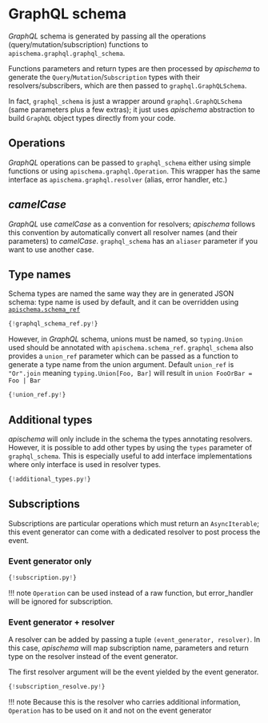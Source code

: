 # GraphQL schema

*GraphQL* schema is generated by passing all the operations (query/mutation/subscription) functions to `apischema.graphql.graphql_schema`. 

Functions parameters and return types are then processed by *apischema* to generate the `Query`/`Mutation`/`Subscription` types with their resolvers/subscribers, which are then passed to `graphql.GraphQLSchema`.

In fact, `graphql_schema` is just a wrapper around `graphql.GraphQLSchema` (same parameters plus a few extras); it just uses *apischema* abstraction to build `GraphQL` object types directly from your code. 

## Operations

*GraphQL* operations can be passed to `graphql_schema` either using simple functions or using `apischema.graphql.Operation`. This wrapper has the same interface as `apischema.graphql.resolver` (alias, error handler, etc.)

## *camelCase*

*GraphQL* use *camelCase* as a convention for resolvers; *apischema* follows this convention by automatically convert all resolver names (and their parameters) to *camelCase*. `graphql_schema` has an `aliaser` parameter if you want to use another case.

## Type names

Schema types are named the same way they are in generated JSON schema: type name is used by default, and it can be overridden using [`apischema.schema_ref`](../json_schema.md#customize-ref)

```python
{!graphql_schema_ref.py!}
```

However, in *GraphQL* schema, unions must be named, so `typing.Union` used should be annotated with `apischema.schema_ref`. `graphql_schema` also provides a `union_ref` parameter which can be passed as a function to generate a type name from the union argument. Default `union_ref` is `"Or".join` meaning `typing.Union[Foo, Bar]` will result in `union FooOrBar = Foo | Bar`

```python
{!union_ref.py!}
```


## Additional types

*apischema* will only include in the schema the types annotating resolvers. However, it is possible to add other types by using the `types` parameter of `graphql_schema`. This is especially useful to add interface implementations where only interface is used in resolver types. 

```python
{!additional_types.py!}
```

## Subscriptions

Subscriptions are particular operations which must return an `AsyncIterable`; this event generator can come with a dedicated resolver to post process the event.

### Event generator only

```python
{!subscription.py!}
```

!!! note
`Operation` can be used instead of a raw function, but error_handler will be ignored for subscription.

### Event generator + resolver

A resolver can be added by passing a tuple `(event_generator, resolver)`.  In this case, *apischema* will map subscription name, parameters and return type on the resolver instead of the event generator.

The first resolver argument will be the event yielded by the event generator.

```python
{!subscription_resolve.py!}
```

!!! note
    Because this is the resolver who carries additional information, `Operation` has to be used on it and not on the event generator 